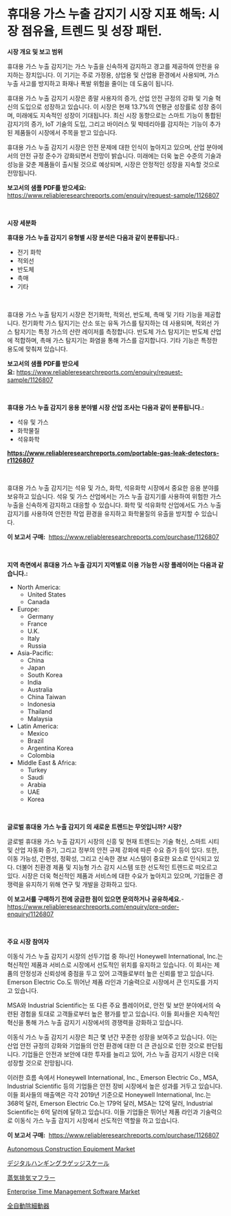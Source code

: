 <p><h1>휴대용 가스 누출 감지기 시장 지표 해독: 시장 점유율, 트렌드 및 성장 패턴.</h1></p><p><strong>시장 개요 및 보고 범위</strong></p>
<p><p>휴대용 가스 누출 감지기는 가스 누출을 신속하게 감지하고 경고를 제공하여 안전을 유지하는 장치입니다. 이 기기는 주로 가정용, 상업용 및 산업용 환경에서 사용되며, 가스 누출 사고를 방지하고 화재나 폭발 위험을 줄이는 데 도움이 됩니다.</p><p>휴대용 가스 누출 감지기 시장은 종말 사용자의 증가, 산업 안전 규정의 강화 및 기술 혁신의 도입으로 성장하고 있습니다. 이 시장은 현재 13.7%의 연평균 성장률로 성장 중이며, 미래에도 지속적인 성장이 기대됩니다. 최신 시장 동향으로는 스마트 기능이 통합된 감지기의 증가, IoT 기술의 도입, 그리고 바이러스 및 박테리아를 감지하는 기능이 추가된 제품들이 시장에서 주목을 받고 있습니다.</p><p>휴대용 가스 누출 감지기 시장은 안전 문제에 대한 인식이 높아지고 있으며, 산업 분야에서의 안전 규정 준수가 강화되면서 전망이 밝습니다. 미래에는 더욱 높은 수준의 기술과 성능을 갖춘 제품들이 출시될 것으로 예상되며, 시장은 안정적인 성장을 지속할 것으로 전망됩니다.</p></p>
<p><strong>보고서의 샘플 PDF를 받으세요:</strong> <a href="https://www.reliableresearchreports.com/enquiry/request-sample/1126807">https://www.reliableresearchreports.com/enquiry/request-sample/1126807</a></p>
<p>&nbsp;</p>
<p><strong>시장 세분화</strong></p>
<p><strong>휴대용 가스 누출 감지기 유형별 시장 분석은 다음과 같이 분류됩니다.:</strong></p>
<p><ul><li>전기 화학</li><li>적외선</li><li>반도체</li><li>촉매</li><li>기타</li></ul></p>
<p>&nbsp;</p>
<p><p>휴대용 가스 누출 탐지기 시장은 전기화학, 적외선, 반도체, 촉매 및 기타 기능을 제공합니다. 전기화학 가스 탐지기는 산소 또는 유독 가스를 탐지하는 데 사용되며, 적외선 가스 탐지기는 특정 가스의 산란 레이저를 측정합니다. 반도체 가스 탐지기는 반도체 산업에 적합하며, 촉매 가스 탐지기는 화염을 통해 가스를 감지합니다. 기타 기능은 특정한 용도에 맞춰져 있습니다.</p></p>
<p><strong>보고서의 샘플 PDF를 받으세요:</strong>&nbsp;<a href="https://www.reliableresearchreports.com/enquiry/request-sample/1126807">https://www.reliableresearchreports.com/enquiry/request-sample/1126807</a></p>
<p>&nbsp;</p>
<p><strong> 휴대용 가스 누출 감지기 응용 분야별 시장 산업 조사는 다음과 같이 분류됩니다.:</strong></p>
<p><ul><li>석유 및 가스</li><li>화학물질</li><li>석유화학</li></ul></p>
<p><strong><a href="https://www.reliableresearchreports.com/portable-gas-leak-detectors-r1126807">https://www.reliableresearchreports.com/portable-gas-leak-detectors-r1126807</a></strong></p>
<p>&nbsp;</p>
<p><p>휴대용 가스 누출 감지기는 석유 및 가스, 화학, 석유화학 시장에서 중요한 응용 분야를 보유하고 있습니다. 석유 및 가스 산업에서는 가스 누출 감지기를 사용하여 위험한 가스 누출을 신속하게 감지하고 대응할 수 있습니다. 화학 및 석유화학 산업에서도 가스 누출 감지기를 사용하여 안전한 작업 환경을 유지하고 화학물질의 유출을 방지할 수 있습니다.</p></p>
<p><strong>이 보고서 구매:</strong>&nbsp; <a href="https://www.reliableresearchreports.com/purchase/1126807">https://www.reliableresearchreports.com/purchase/1126807</a></p>
<p>&nbsp;</p>
<p><strong>지역 측면에서 휴대용 가스 누출 감지기 지역별로 이용 가능한 시장 플레이어는 다음과 같습니다.:</strong></p>
<p><ul>
    <li>
        North America:
        <ul>
            <li>United States</li>
            <li>Canada</li>
        </ul>
    </li>
    <li>
        Europe:
        <ul>
            <li>Germany</li>
            <li>France</li>
            <li>U.K.</li>
            <li>Italy</li>
            <li>Russia</li>
        </ul>
    </li>
    <li>
        Asia-Pacific:
        <ul>
            <li>China</li>
            <li>Japan</li>
            <li>South Korea</li>
            <li>India</li>
            <li>Australia</li>
            <li>China Taiwan</li>
            <li>Indonesia</li>
            <li>Thailand</li>
            <li>Malaysia</li>
        </ul>
    </li>
    <li>
        Latin America:
        <ul>
            <li>Mexico</li>
            <li>Brazil</li>
            <li>Argentina Korea</li>
            <li>Colombia</li>
        </ul>
    </li>
    <li>
        Middle East & Africa:
        <ul>
            <li>Turkey</li>
            <li>Saudi</li>
            <li>Arabia</li>
            <li>UAE</li>
            <li>Korea</li>
        </ul>
    </li>
    </ul></p>
<p>&nbsp;</p>
<p><strong>글로벌 휴대용 가스 누출 감지기 의 새로운 트렌드는 무엇입니까? 시장?</strong></p>
<p><p>글로벌 휴대용 가스 누출 감지기 시장의 신흥 및 현재 트렌드는 기술 혁신, 스마트 시티 및 산업 자동화 증가, 그리고 정부의 안전 규제 강화에 따른 수요 증가 등이 있다. 또한, 이동 가능성, 간편성, 정확성, 그리고 신속한 경보 시스템이 중요한 요소로 인식되고 있다. 더불어 친환경 제품 및 지능형 가스 감지 시스템 또한 선도적인 트렌드로 떠오르고 있다. 시장은 더욱 혁신적인 제품과 서비스에 대한 수요가 높아지고 있으며, 기업들은 경쟁력을 유지하기 위해 연구 및 개발을 강화하고 있다.</p></p>
<p><strong>이 보고서를 구매하기 전에 궁금한 점이 있으면 문의하거나 공유하세요.</strong>- <a href="https://www.reliableresearchreports.com/enquiry/pre-order-enquiry/1126807">https://www.reliableresearchreports.com/enquiry/pre-order-enquiry/1126807</a></p>
<p>&nbsp;</p>
<p><strong>주요 시장 참여자</strong></p>
<p><p>이동식 가스 누출 감지기 시장의 선두기업 중 하나인 Honeywell International, Inc.는 혁신적인 제품과 서비스로 시장에서 선도적인 위치를 유지하고 있습니다. 이 회사는 제품의 안정성과 신뢰성에 중점을 두고 있어 고객들로부터 높은 신뢰를 받고 있습니다. Emerson Electric Co.도 뛰어난 제품 라인과 기술력으로 시장에서 큰 인지도를 가지고 있습니다.</p><p>MSA와 Industrial Scientific는 또 다른 주요 플레이어로, 안전 및 보안 분야에서의 숙련된 경험을 토대로 고객들로부터 높은 평가를 받고 있습니다. 이들 회사들은 지속적인 혁신을 통해 가스 누출 감지기 시장에서의 경쟁력을 강화하고 있습니다.</p><p>이동식 가스 누출 감지기 시장은 최근 몇 년간 꾸준한 성장을 보여주고 있습니다. 이는 산업 안전 규정의 강화와 기업들의 안전 환경에 대한 더 큰 관심으로 인한 것으로 판단됩니다. 기업들은 안전과 보안에 대한 투자를 늘리고 있어, 가스 누출 감지기 시장은 더욱 성장할 것으로 전망됩니다.</p><p>이러한 흐름 속에서 Honeywell International, Inc., Emerson Electric Co., MSA, Industrial Scientific 등의 기업들은 안전 장비 시장에서 높은 성과를 거두고 있습니다. 이들 회사들의 매출액은 각각 2019년 기준으로 Honeywell International, Inc.는 368억 달러, Emerson Electric Co.는 179억 달러, MSA는 12억 달러, Industrial Scientific는 6억 달러에 달하고 있습니다. 이들 기업들은 뛰어난 제품 라인과 기술력으로 이동식 가스 누출 감지기 시장에서 선도적인 역할을 하고 있습니다.</p></p>
<p><strong>이 보고서 구매:</strong>&nbsp;&nbsp;<a href="https://www.reliableresearchreports.com/purchase/1126807">https://www.reliableresearchreports.com/purchase/1126807</a></p>
<p><p><a href="https://github.com/Hazelklievgspy6vdcsmu106w/Market-Research-Report-List-2/blob/main/autonomous-construction-equipment-market.md">Autonomous Construction Equipment Market</a></p><p><a href="https://medium.com/@chellamarie1962/%E3%83%87%E3%82%B8%E3%82%BF%E3%83%AB%E3%83%8F%E3%83%B3%E3%82%AE%E3%83%B3%E3%82%B0%E3%82%B9%E3%82%B1%E3%83%BC%E3%83%AB%E5%B8%82%E5%A0%B4%E3%81%AE%E8%A6%8F%E6%A8%A1-cagr-%E3%83%88%E3%83%AC%E3%83%B3%E3%83%89-2024-2030-d488c34167a7">デジタルハンギングラゲッジスケール</a></p><p><a href="https://github.com/oafhukehf4709715/Market-Research-Report-List-1/blob/main/730998826583.md">蒸気排気マフラー</a></p><p><a href="https://www.linkedin.com/pulse/enterprise-time-management-software-market-furnishes-information-2rxtf?trackingId=vAa4IQflEkNaDMFs3%2Bfe9A%3D%3D">Enterprise Time Management Software Market</a></p><p><a href="https://github.com/dzy793153605/Market-Research-Report-List-1/blob/main/875243726584.md">全自動除細動器</a></p></p>